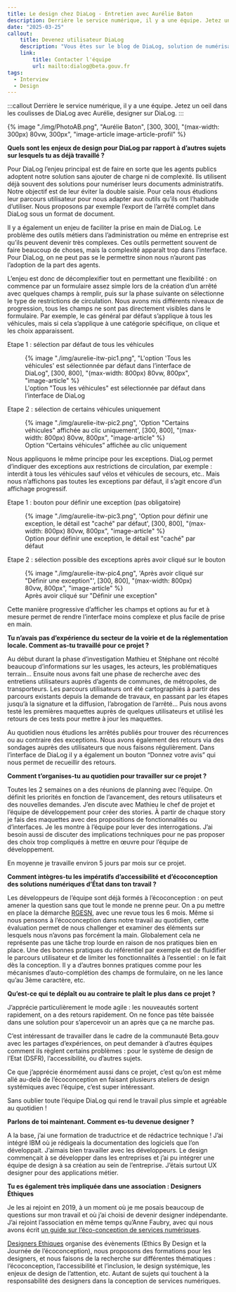```yaml
---
title: Le design chez DiaLog - Entretien avec Aurélie Baton
description: Derrière le service numérique, il y a une équipe. Jetez un oeil sous le capot de DiaLog avec Aurélie, designer sur DiaLog.
date: "2025-03-25"
callout:
    title: Devenez utilisateur DiaLog
    description: "Vous êtes sur le blog de DiaLog, solution de numérisation de la réglementation routière propulsée par Beta.gouv du Ministère des transports. Vous représentez une collectivité locale intéressée par DiaLog ? Prenez rendez-vous avec l’équipe directement ici."
    link:
        title: Contacter l'équipe
        url: mailto:dialog@beta.gouv.fr
tags:
  - Interview
  - Design
---
```


:::callout
Derrière le service numérique, il y a une équipe. Jetez un oeil dans les coulisses de DiaLog avec Aurélie, designer sur DiaLog.
:::

<div class="contenu-article">

{% image "./img/PhotoAB.png", "Aurélie Baton", [300, 300], "(max-width: 300px) 80vw, 300px", "image-article image-article-profil" %}

**Quels sont les enjeux de design pour DiaLog par rapport à d’autres sujets sur lesquels tu as déjà travaillé ?**

Pour DiaLog l’enjeu principal est de faire en sorte que les agents publics adoptent notre solution sans ajouter de charge ni de complexité. Ils utilisent déjà souvent des solutions pour numériser leurs documents administratifs. Notre objectif est de leur éviter la double saisie. Pour cela nous étudions leur parcours utilisateur pour nous adapter aux outils qu’ils ont l’habitude d’utiliser. Nous proposons par exemple l’export de l’arrêté complet dans DiaLog sous un format de document. 

Il y a également un enjeu de faciliter la prise en main de DiaLog. Le problème des outils métiers dans l’administration ou même en entreprise est qu’ils peuvent devenir très complexes. Ces outils permettent souvent de faire beaucoup de choses, mais la complexité apparaît trop dans l’interface. Pour DiaLog, on ne peut pas se le permettre sinon nous n’auront pas l’adoption de la part des agents. 

L’enjeu est donc de décomplexifier tout en permettant une flexibilité : on commence par un formulaire assez simple lors de la création d’un arrêté avec quelques champs à remplir, puis sur la phase suivante on sélectionne le type de restrictions de circulation. Nous avons mis différents niveaux de progression, tous les champs ne sont pas directement visibles dans le formulaire. Par exemple, le cas général par défaut s’applique à tous les véhicules, mais si cela s’applique à une catégorie spécifique, on clique et les choix apparaissent. 

Etape 1 : sélection par défaut de tous les véhicules

<figure>
{% image "./img/aurelie-itw-pic1.png", "L'option 'Tous les véhicules' est sélectionnée par défaut dans l’interface de DiaLog", [300, 800], "(max-width: 800px) 80vw, 800px", "image-article" %}
<figcaption>L'option "Tous les véhicules" est sélectionnée par défaut dans l’interface de DiaLog</figcaption>
</figure>

Etape 2 : sélection de certains véhicules uniquement

<figure>
{% image "./img/aurelie-itw-pic2.png", 'Option "Certains véhicules" affichée au clic uniquement', [300, 800], "(max-width: 800px) 80vw, 800px", "image-article" %}
<figcaption>Option “Certains véhicules” affichée au clic uniquement</figcaption>
</figure>

Nous appliquons le même principe pour les exceptions. DiaLog permet d’indiquer des exceptions aux restrictions de circulation, par exemple : interdit à tous les véhicules sauf vélos et véhicules de secours, etc.. Mais nous n’affichons pas toutes les exceptions par défaut, il s’agit encore d’un affichage progressif.

Etape 1 : bouton pour définir une exception (pas obligatoire)

<figure>
{% image "./img/aurelie-itw-pic3.png", 'Option pour définir une exception, le détail est "caché" par défaut', [300, 800], "(max-width: 800px) 80vw, 800px", "image-article" %}
<figcaption>Option pour définir une exception, le détail est "caché" par défaut</figcaption>
</figure>

Etape 2 : sélection possible des exceptions après avoir cliqué sur le bouton
 
 <figure>
{% image "./img/aurelie-itw-pic4.png", 'Après avoir cliqué sur "Définir une exception"', [300, 800], "(max-width: 800px) 80vw, 800px", "image-article" %}
<figcaption>Après avoir cliqué sur "Définir une exception"</figcaption>
</figure>

Cette manière progressive d’afficher les champs et options au fur et à mesure permet de rendre l’interface moins complexe et plus facile de prise en main.

**Tu n’avais pas d’expérience du secteur de la voirie et de la réglementation locale. Comment as-tu travaillé pour ce projet ?**

Au début durant la phase d’investigation Mathieu et Stéphane ont récolté beaucoup d’informations sur les usages, les acteurs, les problématiques terrain... Ensuite nous avons fait une phase de recherche avec des entretiens utilisateurs auprès d’agents de communes, de métropoles, de transporteurs. Les parcours utilisateurs ont été cartographiés à partir des parcours existants depuis la demande de travaux, en passant par les étapes jusqu’à la signature et la diffusion, l’abrogation de l’arrêté... Puis nous avons testé les premières maquettes auprès de quelques utilisateurs et utilisé les retours de ces tests pour mettre à jour les maquettes.

Au quotidien nous étudions les arrêtés publiés pour trouver des récurrences ou au contraire des exceptions. Nous avons également des retours via des sondages auprès des utilisateurs que nous faisons régulièrement. Dans l’interface de DiaLog il y a également un bouton “Donnez votre avis” qui nous permet de recueillir des retours.

**Comment t’organises-tu au quotidien pour travailler sur ce projet ?**

Toutes les 2 semaines on a des réunions de planning avec l’équipe. On définit les priorités en fonction de l’avancement, des retours utilisateurs et des nouvelles demandes. J’en discute avec Mathieu le chef de projet et l’équipe de développement pour créer des stories. À partir de chaque story je fais des maquettes avec des propositions de fonctionnalités ou d’interfaces. Je les montre à l’équipe pour lever des interrogations. J’ai besoin aussi de discuter des implications techniques pour ne pas proposer des choix trop compliqués à mettre en œuvre pour l’équipe de développement.

En moyenne je travaille environ 5 jours par mois sur ce projet.

**Comment intègres-tu les impératifs d’accessibilité et d’écoconception des solutions numériques d’État dans ton travail ?**

Les développeurs de l’équipe sont déjà formés à l’écoconception : on peut amener la question sans que tout le monde ne prenne peur. On a pu mettre en place la démarche [RGESN](https://ecoresponsable.numerique.gouv.fr/publications/referentiel-general-ecoconception/), avec une revue tous les 6 mois. Même si nous pensons à l’écoconception dans notre travail au quotidien, cette évaluation permet de nous challenger et examiner des éléments sur lesquels nous n’avons pas forcément la main. Globalement cela ne représente pas une tâche trop lourde en raison de nos pratiques bien en place. Une des bonnes pratiques du référentiel par exemple est de fluidifier le parcours utilisateur et de limiter les fonctionnalités à l’essentiel : on le fait dès la conception. Il y a d’autres bonnes pratiques comme pour les mécanismes d’auto-complétion des champs de formulaire, on ne les lance qu’au 3ème caractère, etc.

**Qu’est-ce qui te déplaît ou au contraire te plaît le plus dans ce projet ?**

J’apprécie particulièrement le mode agile : les nouveautés sortent rapidement, on a des retours rapidement. On ne fonce pas tête baissée dans une solution pour s’apercevoir un an après que ça ne marche pas. 

C’est intéressant de travailler dans le cadre de la communauté Beta.gouv avec les partages d’expériences, on peut demander à d’autres équipes comment ils règlent certains problèmes : pour le système de design de l’Etat (DSFR), l’accessibilité, ou d’autres sujets.

Ce que j’apprécie énormément aussi dans ce projet, c’est qu’on est même allé au-delà de l’écoconception en faisant plusieurs ateliers de design systémiques avec l’équipe, c’est super intéressant.

Sans oublier toute l’équipe DiaLog qui rend le travail plus simple et agréable au quotidien !

**Parlons de toi maintenant. Comment es-tu devenue designer ?**

A la base, j’ai une formation de traductrice et de rédactrice technique ! J’ai intégré IBM où je rédigeais la documentation des logiciels que l’on développait. J’aimais bien travailler avec les développeurs. Le design commençait à se développer dans les entreprises et j’ai pu intégrer une équipe de design à sa création au sein de l’entreprise. J’étais surtout UX designer pour des applications métier.

**Tu es également très impliquée dans une association : Designers Éthiques**

Je les ai rejoint en 2019, à un moment où je me posais beaucoup de questions sur mon travail et où j’ai choisi de devenir designer indépendante. J’ai rejoint l’association en même temps qu’Anne Faubry, avec qui nous avons écrit [un guide sur l’éco-conception de services numériques](https://designersethiques.org/fr/thematiques/ecoconception/guide-d-ecoconception).

[Designers Ethiques](https://designersethiques.org/fr) organise des évènements (Ethics By Design et la Journée de l’écoconception), nous proposons des formations pour les designers, et nous faisons de la recherche sur différentes thématiques : l’écoconception, l’accessibilité et l’inclusion, le design systémique, les enjeux de design de l’attention, etc. Autant de sujets qui touchent à la responsabilité des designers dans la conception de services numériques.

</div>
